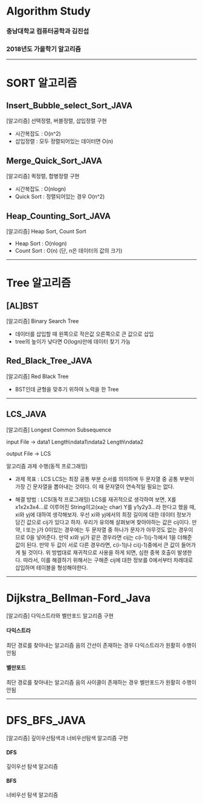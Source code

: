 # Algorithm Study
### 충남대학교 컴퓨터공학과 김진섭
### 2018년도 가을학기 알고리즘
---------------------------------------------------------------------  
# SORT 알고리즘
## Insert_Bubble_select_Sort_JAVA  
[알고리즘] 선택정렬, 버블정렬, 삽입정렬 구현  
- 시간복잡도 : O(n^2)
- 삽입정렬 : 모두 정렬되어있는 데이터면 O(n)

## Merge_Quick_Sort_JAVA
[알고리즘] 퀵정렬, 합병정렬 구현  
- 시간복잡도 : O(nlogn)
- Quick Sort : 정렬되어있는 경우 O(n^2)

## Heap_Counting_Sort_JAVA
[알고리즘] Heap Sort, Count Sort
- Heap Sort : O(nlogn)
- Count Sort : O(n) (단, n은 데이터의 값의 크기)
---------------------------------------------------------------------
# Tree 알고리즘  
## [AL]BST
[알고리즘] Binary Search Tree
- 데이터를 삽입할 때 왼쪽으로 작은값 오른쪽으로 큰 값으로 삽입  
- tree의 높이가 낮다면 O(logn)만에 데이터 찾기 가능

## Red_Black_Tree_JAVA  
[알고리즘] Red Black Tree
- BST인데 균형을 맞추기 위하여 노력을 한 Tree
---------------------------------------------------------------------
## LCS_JAVA
[알고리즘] Longest Common Subsequence

input File
-> data1 Length\ndata1\ndata2 Length\ndata2

output File
-> LCS

알고리즘 과제 수행(동적 프로그래밍)
-	과제 목표 : LCS
LCS는 최장 공통 부분 순서를 의미하며 두 문자열 중 공통 부분이 가장 긴 문자열을 뽑아내는 것이다. 이 때 문자열이 연속적일 필요는 없다.

-	해결 방법 : LCS(동적 프로그래밍)
LCS를 재귀적으로 생각하여 보면, X를 x1x2x3x4…로 이루어진 String이고(xa는 char) Y를 y1y2y3…라 한다고 했을 때, xi와 yj에 대하여 생각해보자. 우선 xi와 yj에서의 최장 길이에 대한 데이터 정보가 담긴 값으로 cij가 있다고 하자. 우리가 유의해 살펴보며 찾아야하는 값은 cij이다.
만약, I 또는 j가 0이있는 경우에는 두 문자열 중 하나가 문자가 아무것도 없는 경우이므로 0을 넣어준다.
만약 xi와 yj가 같은 경우라면 cij는 c(i-1)(j-1)에서 1을 더해준 값이 된다.
만약 두 값이 서로 다른 경우라면, c(i-1)j나 ci(j-1)중에서 큰 값이 들어가게 될 것이다.
위 방법대로 재귀적으로 사용을 하게 되면, 심한 중복 호출이 발생한다. 따라서, 이를 해결하기 위해서는 구해준 cij에 대한 정보를 0에서부터 차례대로 삽입하며 테이블을 형성해야한다.
---------------------------------------------------------------------
# Dijkstra_Bellman-Ford_Java 

[알고리즘] 다익스트라와 벨만포드 알고리즘 구현

#### 다익스트라
최단 경로를 찾아내는 알고리즘
음의 간선이 존재하는 경우 다익스트라가 원활히 수행이 안됨


#### 벨만포드
최단 경로를 찾아내는 알고리즘
음의 사이클이 존재하는 경우 벨만포드가 원활히 수행이 안됨

---------------------------------------------------------------------
# DFS_BFS_JAVA

[알고리즘] 깊이우선탐색과 너비우선탐색 알고리즘 구현

#### DFS
깊이우선 탐색 알고리즘  

#### BFS
너비우선 탐색 알고리즘
